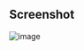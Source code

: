 ## Screenshot
![image](https://github.com/kgaurav8026/chatroom/assets/78530088/14239806-557b-457c-8c93-2c249c0ba9a9)
